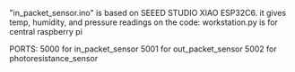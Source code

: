 "in\_packet\_sensor.ino" is based on SEEED STUDIO XIAO ESP32C6. it gives temp, humidity, and pressure readings on the code:
workstation.py is for central raspberry pi

PORTS:
5000 for in_packet_sensor
5001 for out_packet_sensor
5002 for photoresistance_sensor